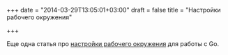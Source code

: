 +++
date = "2014-03-29T13:05:01+03:00"
draft = false
title = "Настройки рабочего окружения"

+++

<p>Еще одна статья про <a href="http://www.weav.net/2014/03/28/go-workspaces/">настройки рабочего окружения</a> для работы с Go.</p>

